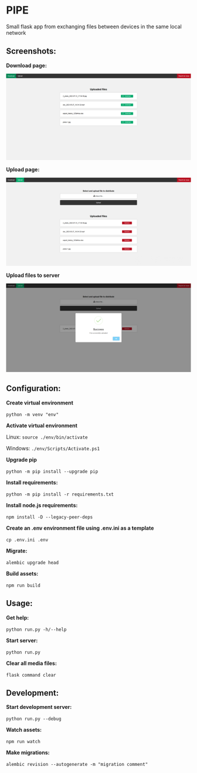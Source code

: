 # PIPE

Small flask app from exchanging files between devices in the same local network

## Screenshots:

**Download page:**

![](https://github.com/LookiMan/PIPE/blob/master/screenshots/Download-page.png)

**Upload page:**

![](https://github.com/LookiMan/PIPE/blob/master/screenshots/Upload-page.png)

**Upload files to server**

![](https://github.com/LookiMan/PIPE/blob/master/screenshots/Upload-file-to-server.png)


## Configuration:

**Create virtual environment**

`python -m venv "env"`

**Activate virtual environment**

Linux: `source ./env/bin/activate`

Windows: `./env/Scripts/Activate.ps1`

**Upgrade pip**

`python -m pip install --upgrade pip`

**Install requirements:**

`python -m pip install -r requirements.txt`

**Install node.js requirements:**

`npm install -D --legacy-peer-deps`

**Create an .env environment file using .env.ini as a template**

`cp .env.ini .env`

**Migrate:**

`alembic upgrade head`

**Build assets:**

`npm run build`

## Usage:

**Get help:**

`python run.py -h/--help`

**Start server:**

`python run.py`

**Clear all media files:**

`flask command clear`

## Development:

**Start development server:**

`python run.py --debug`

**Watch assets:**

`npm run watch`

**Make migrations:**

`alembic revision --autogenerate -m "migration comment"`
